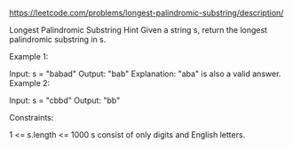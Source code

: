 https://leetcode.com/problems/longest-palindromic-substring/description/


Longest Palindromic Substring
Hint
Given a string s, return the longest palindromic substring in s.

Example 1:

Input: s = "babad"
Output: "bab"
Explanation: "aba" is also a valid answer.
Example 2:

Input: s = "cbbd"
Output: "bb"

Constraints:

1 <= s.length <= 1000
s consist of only digits and English letters.
